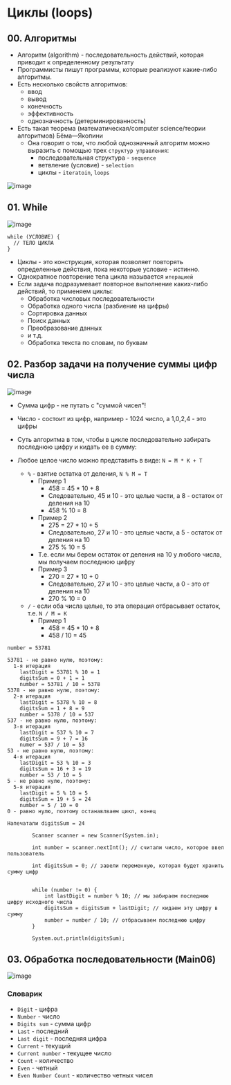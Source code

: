 # Циклы (loops)

## 00. Алгоритмы 

* Алгоритм (algorithm) - последовательность действий, которая приводит к определенному результату
* Программисты пишут программы, которые реализуют какие-либо алгоритмы.
* Есть несколько свойств алгоритмов:
  * ввод
  * вывод
  * конечность
  * эффективность
  * однозначность (детерминированность)
* Есть такая теорема (математическая/computer science/теории алгоритмов) Бёма—Якопини
  * Она говорит о том, что любой однозначный алгоритм можно выразить с помощью трех `структур управления`:
    * последовательная структура - `sequence`
    * ветвление (условие) - `selection`
    * циклы - `iteratoin`, `loops`

![image](https://raw.githubusercontent.com/ait-tr/cohort36/main/basic_programming/lesson_08/img/1.png)


## 01. While

![image](https://raw.githubusercontent.com/ait-tr/cohort36/main/basic_programming/lesson_08/img/2.png)

```
while (УСЛОВИЕ) {
  // ТЕЛО ЦИКЛА
}
```

* Циклы - это конструкция, которая позволяет повторять определенные действия, пока некоторые условие - истинно.
* Однократное повторение тела цикла называется `итерацией`
* Если задача подразумевает повторное выполнение каких-либо действий, то применяем циклы:
  * Обработка числовых последовательности
  * Обработка одного числа (разбиение на цифры)
  * Сортировка данных
  * Поиск данных
  * Преобразование данных
  * и т.д.
  * Обработка текста по словам, по буквам

## 02. Разбор задачи на получение суммы цифр числа

![image](https://raw.githubusercontent.com/ait-tr/cohort36/main/basic_programming/lesson_08/img/3.png)

* Сумма цифр - не путать с "суммой чисел"!
* Число - состоит из цифр, например - 1024 число, а 1,0,2,4 - это цифры
* Суть алгоритма в том, чтобы в цикле последовательно забирать последнюю цифру и кидать ее в сумму:

* Любое целое число можно представить в виде: `N = M * K + T`
  * `%` - взятие остатка от деления, `N % M = T`
    * Пример 1
      * 458 = 45 * 10 + 8
      * Следовательно, 45 и 10 - это целые части, а 8 - остаток от деления на 10
      * 458 % 10 = 8
    * Пример 2
      * 275 = 27 * 10 + 5
      * Следовательно, 27 и 10 - это целые части, а 5 - остаток от деления на 10
      * 275 % 10 = 5
    * Т.е. если мы берем остаток от деления на 10 у любого числа, мы получаем последнюю цифру
    * Пример 3
      * 270 = 27 * 10 + 0
      * Следовательно, 27 и 10 - это целые части, а 0 - это от деления на 10
      * 270 % 10 = 0
  * `/` - если оба числа целые, то эта операция отбрасывает остаток, т.е. `N / M = K`
    * Пример 1
      * 458 = 45 * 10 + 8
      * 458 / 10 = 45

```
number = 53781

53781 - не равно нулю, поэтому:
  1-я итерация
    lastDigit = 53781 % 10 = 1
    digitsSum = 0 + 1 = 1
    number = 53781 / 10 = 5378
5378 - не равно нулю, поэтому:
  2-я итерация
    lastDigit = 5378 % 10 = 8
    digitsSum = 1 + 8 = 9
    number = 5378 / 10 = 537
537 - не равно нулю, поэтому:
  3-я итерация
    lastDigit = 537 % 10 = 7
    digitsSum = 9 + 7 = 16
    numer = 537 / 10 = 53
53 - не равно нулю, поэтому:
  4-я итерация
    lastDigit = 53 % 10 = 3
    digitsSum = 16 + 3 = 19
    number = 53 / 10 = 5
5 - не равно нулю, поэтому:
  5-я итерация
    lastDigit = 5 % 10 = 5
    digitsSum = 19 + 5 = 24
    number = 5 / 10 = 0
0 - равно нулю, поэтому останавлваем цикл, конец

Напечатали digitsSum = 24
```

```
        Scanner scanner = new Scanner(System.in);
        
        int number = scanner.nextInt(); // считали число, которое ввел пользователь

        int digitsSum = 0; // завели переменную, которая будет хранить сумму цифр
       

        while (number != 0) {
            int lastDigit = number % 10; // мы забираем последнюю цифру исходного числа
            digitsSum = digitsSum + lastDigit; // кидаем эту цифру в сумму
            number = number / 10; // отбрасываем последнюю цифру
        }

        System.out.println(digitsSum);
```

## 03. Обработка последовательности (Main06)

![image](https://raw.githubusercontent.com/ait-tr/cohort36/main/basic_programming/lesson_08/img/4.png)

### Словарик

* `Digit` - цифра
* `Number` - число
* `Digits sum` - сумма цифр
* `Last` - последний
* `Last digit` - последняя цифра
* `Current` - текущий
* `Current number` - текущее число
* `Count` - количество
* `Even` - четный
* `Even Number Count` - количество четных чисел
